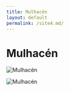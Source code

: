 ```yaml
---
title: Mulhacén
layout: default
permalink: /site4.md/
---
```

Mulhacén
======================================================================


![Mulhacén](https://www.summitpost.org/images/original/617431.jpg)

![Mulhacén](https://res.cloudinary.com/shmg/image/upload/q_75,w_996,h_1104,c_limit/v1/tourimages/mulhacen.jpg)